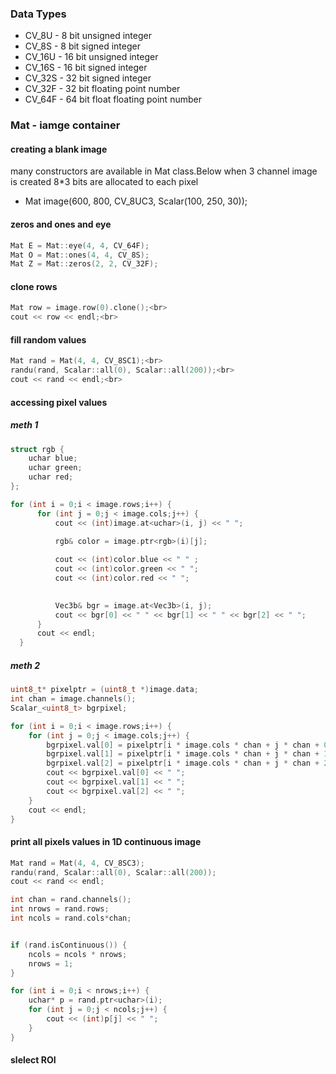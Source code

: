 ### Data Types

* CV_8U - 8 bit unsigned integer
* CV_8S - 8 bit signed integer
* CV_16U - 16 bit unsigned integer
* CV_16S - 16 bit signed integer
* CV_32S - 32 bit signed integer
* CV_32F - 32 bit floating point number
* CV_64F - 64 bit float floating point number

### Mat - iamge container


####  creating a blank image

many constructors are available in Mat class.Below when 3 channel image is created 8*3 bits are allocated to each pixel 

-  Mat image(600, 800, CV_8UC3, Scalar(100, 250, 30));

#### zeros and ones and eye
```cpp
Mat E = Mat::eye(4, 4, CV_64F);
Mat O = Mat::ones(4, 4, CV_8S);
Mat Z = Mat::zeros(2, 2, CV_32F);
```

#### clone rows
```cpp
Mat row = image.row(0).clone();<br>
cout << row << endl;<br>
```

#### fill random values
```cpp
Mat rand = Mat(4, 4, CV_8SC1);<br>
randu(rand, Scalar::all(0), Scalar::all(200));<br>
cout << rand << endl;<br>
```

#### accessing pixel values 
##### meth 1
```cpp
struct rgb {
    uchar blue;
    uchar green;
    uchar red;
};

for (int i = 0;i < image.rows;i++) {
      for (int j = 0;j < image.cols;j++) {
          cout << (int)image.at<uchar>(i, j) << " ";
           
          rgb& color = image.ptr<rgb>(i)[j];

          cout << (int)color.blue << " " ;
          cout << (int)color.green << " ";
          cout << (int)color.red << " ";
          

          Vec3b& bgr = image.at<Vec3b>(i, j);
          cout << bgr[0] << " " << bgr[1] << " " << bgr[2] << " ";
      }
      cout << endl;
  }
```
##### meth 2
```cpp
uint8_t* pixelptr = (uint8_t *)image.data;
int chan = image.channels();
Scalar_<uint8_t> bgrpixel;

for (int i = 0;i < image.rows;i++) {
    for (int j = 0;j < image.cols;j++) {
        bgrpixel.val[0] = pixelptr[i * image.cols * chan + j * chan + 0];
        bgrpixel.val[1] = pixelptr[i * image.cols * chan + j * chan + 1];
        bgrpixel.val[2] = pixelptr[i * image.cols * chan + j * chan + 2];
        cout << bgrpixel.val[0] << " ";
        cout << bgrpixel.val[1] << " ";
        cout << bgrpixel.val[2] << " ";
    }
    cout << endl;
}
```

#### print all pixels values in 1D continuous image
```cpp
Mat rand = Mat(4, 4, CV_8SC3);
randu(rand, Scalar::all(0), Scalar::all(200));
cout << rand << endl;

int chan = rand.channels();
int nrows = rand.rows;
int ncols = rand.cols*chan;


if (rand.isContinuous()) {
    ncols = ncols * nrows;
    nrows = 1;
}

for (int i = 0;i < nrows;i++) {
    uchar* p = rand.ptr<uchar>(i);
    for (int j = 0;j < ncols;j++) {
        cout << (int)p[j] << " ";
    }
}
```
#### slelect ROI 

```cpp

```

